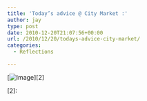 ```yaml
---
title: 'Today’s advice @ City Market :'
author: jay
type: post
date: 2010-12-20T21:07:56+00:00
url: /2010/12/20/todays-advice-city-market/
categories:
  - Reflections

---
```

[![Image][1]][2]

[2]:

 [1]: http://sysadminrambles.files.wordpress.com/2010/12/image-scaled100061.jpg?w=224